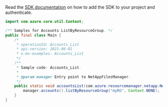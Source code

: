 Read the [SDK documentation](https://github.com/Azure/azure-sdk-for-java/blob/azure-resourcemanager-netapp_1.0.0-beta.5/sdk/netapp/azure-resourcemanager-netapp/README.md) on how to add the SDK to your project and authenticate.

```java
import com.azure.core.util.Context;

/** Samples for Accounts ListByResourceGroup. */
public final class Main {
    /*
     * operationId: Accounts_List
     * api-version: 2021-06-01
     * x-ms-examples: Accounts_List
     */
    /**
     * Sample code: Accounts_List.
     *
     * @param manager Entry point to NetAppFilesManager.
     */
    public static void accountsList(com.azure.resourcemanager.netapp.NetAppFilesManager manager) {
        manager.accounts().listByResourceGroup("myRG", Context.NONE);
    }
}
```
